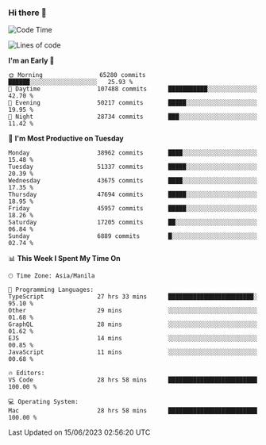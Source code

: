 ### Hi there 👋

<!--START_SECTION:waka-->
![Code Time](http://img.shields.io/badge/Code%20Time-4%2C075%20hrs%2023%20mins-blue)

![Lines of code](https://img.shields.io/badge/From%20Hello%20World%20I%27ve%20Written-101.7%20million%20lines%20of%20code-blue)

**I'm an Early 🐤** 

```text
🌞 Morning                65280 commits       ██████░░░░░░░░░░░░░░░░░░░   25.93 % 
🌆 Daytime                107488 commits      ███████████░░░░░░░░░░░░░░   42.70 % 
🌃 Evening                50217 commits       █████░░░░░░░░░░░░░░░░░░░░   19.95 % 
🌙 Night                  28734 commits       ███░░░░░░░░░░░░░░░░░░░░░░   11.42 % 
```
📅 **I'm Most Productive on Tuesday** 

```text
Monday                   38962 commits       ████░░░░░░░░░░░░░░░░░░░░░   15.48 % 
Tuesday                  51337 commits       █████░░░░░░░░░░░░░░░░░░░░   20.39 % 
Wednesday                43675 commits       ████░░░░░░░░░░░░░░░░░░░░░   17.35 % 
Thursday                 47694 commits       █████░░░░░░░░░░░░░░░░░░░░   18.95 % 
Friday                   45957 commits       █████░░░░░░░░░░░░░░░░░░░░   18.26 % 
Saturday                 17205 commits       ██░░░░░░░░░░░░░░░░░░░░░░░   06.84 % 
Sunday                   6889 commits        █░░░░░░░░░░░░░░░░░░░░░░░░   02.74 % 
```


📊 **This Week I Spent My Time On** 

```text
🕑︎ Time Zone: Asia/Manila

💬 Programming Languages: 
TypeScript               27 hrs 33 mins      ████████████████████████░   95.10 % 
Other                    29 mins             ░░░░░░░░░░░░░░░░░░░░░░░░░   01.68 % 
GraphQL                  28 mins             ░░░░░░░░░░░░░░░░░░░░░░░░░   01.62 % 
EJS                      14 mins             ░░░░░░░░░░░░░░░░░░░░░░░░░   00.85 % 
JavaScript               11 mins             ░░░░░░░░░░░░░░░░░░░░░░░░░   00.68 % 

🔥 Editors: 
VS Code                  28 hrs 58 mins      █████████████████████████   100.00 % 

💻 Operating System: 
Mac                      28 hrs 58 mins      █████████████████████████   100.00 % 
```


 Last Updated on 15/06/2023 02:56:20 UTC
<!--END_SECTION:waka-->


<!--
**rad182/rad182** is a ✨ _special_ ✨ repository because its `README.md` (this file) appears on your GitHub profile.

Here are some ideas to get you started:

- 🔭 I’m currently working on ...
- 🌱 I’m currently learning ...
- 👯 I’m looking to collaborate on ...
- 🤔 I’m looking for help with ...
- 💬 Ask me about ...
- 📫 How to reach me: ...
- 😄 Pronouns: ...
- ⚡ Fun fact: ...
-->
